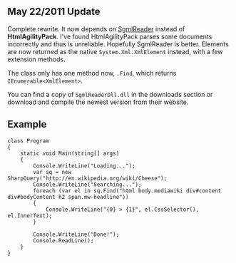## May 22/2011 Update ##

Complete rewrite. It now depends on [SgmlReader](http://developer.mindtouch.com/SgmlReader) instead of **HtmlAgilityPack**. I've found HtmlAgilityPack parses some documents incorrectly and thus is unreliable. Hopefully SgmlReader is better. Elements are now returned as the native `System.Xml.XmlElement` instead, with a few extension methods.

The class only has one method now, `.Find`, which returns `IEnumerable<XmlElement>`.

You can find a copy of `SgmlReaderDll.dll` in the downloads section or download and compile the newest version from their website.

## Example ##

```
class Program
{
    static void Main(string[] args)
    {
        Console.WriteLine("Loading...");
        var sq = new SharpQuery("http://en.wikipedia.org/wiki/Cheese");
        Console.WriteLine("Searching...");
        foreach (var el in sq.Find("html body.mediawiki div#content div#bodyContent h2 span.mw-headline"))
        {
            Console.WriteLine("{0} > {1}", el.CssSelector(), el.InnerText);
        }

        Console.WriteLine("Done!");
        Console.ReadLine();
    }
}
```